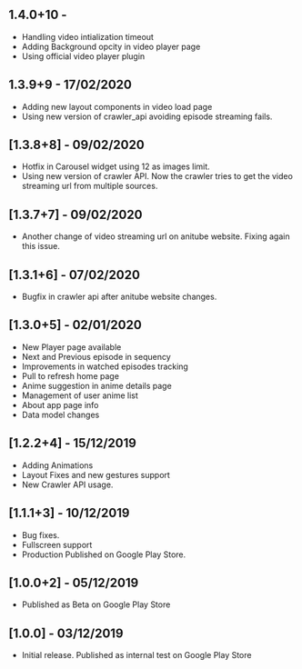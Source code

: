 ## 1.4.0+10 -
* Handling video intialization timeout
* Adding Background opcity in video player page
* Using official video player plugin

## 1.3.9+9 - 17/02/2020
* Adding new layout components in video load page
* Using new version of crawler_api avoiding episode streaming fails.

## [1.3.8+8] - 09/02/2020
* Hotfix in Carousel widget using 12 as images limit.
* Using new version of crawler API. Now the crawler tries to get the video streaming url from multiple sources.

## [1.3.7+7] - 09/02/2020
* Another change of video streaming url on anitube website. Fixing again this issue.

## [1.3.1+6] - 07/02/2020
* Bugfix in crawler api after anitube website changes.

## [1.3.0+5] - 02/01/2020
* New Player page available
* Next and Previous episode in sequency
* Improvements in watched episodes tracking
* Pull to refresh home page
* Anime suggestion in anime details page
* Management of user anime list
* About app page info
* Data model changes

## [1.2.2+4] - 15/12/2019
* Adding Animations
* Layout Fixes and new gestures support
* New Crawler API usage.

## [1.1.1+3] - 10/12/2019
* Bug fixes.
* Fullscreen support 
* Production Published on Google Play Store.

## [1.0.0+2] - 05/12/2019
* Published as Beta on Google Play Store

## [1.0.0] - 03/12/2019
* Initial release. Published as internal test on Google Play Store
